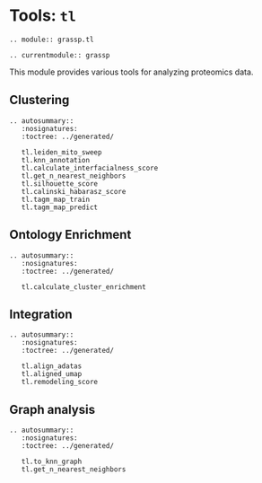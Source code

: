 # Tools: `tl`

```{eval-rst}
.. module:: grassp.tl
```

```{eval-rst}
.. currentmodule:: grassp
```

This module provides various tools for analyzing proteomics data.

## Clustering

```{eval-rst}
.. autosummary::
   :nosignatures:
   :toctree: ../generated/

   tl.leiden_mito_sweep
   tl.knn_annotation
   tl.calculate_interfacialness_score
   tl.get_n_nearest_neighbors
   tl.silhouette_score
   tl.calinski_habarasz_score
   tl.tagm_map_train
   tl.tagm_map_predict
```

## Ontology Enrichment

```{eval-rst}
.. autosummary::
   :nosignatures:
   :toctree: ../generated/

   tl.calculate_cluster_enrichment
```


## Integration

```{eval-rst}
.. autosummary::
   :nosignatures:
   :toctree: ../generated/

   tl.align_adatas
   tl.aligned_umap
   tl.remodeling_score
```

## Graph analysis

```{eval-rst}
.. autosummary::
   :nosignatures:
   :toctree: ../generated/

   tl.to_knn_graph
   tl.get_n_nearest_neighbors
```
